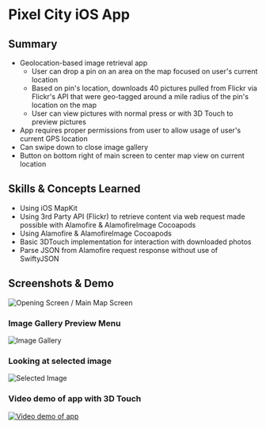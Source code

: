 # Pixel City iOS App

## Summary
-   Geolocation-based image retrieval app
    -   User can drop a pin on an area on the map focused on user's current location 
    -   Based on pin's location, downloads 40 pictures pulled from Flickr via Flickr's API that were geo-tagged around a mile radius of the pin's location on the map
    -   User can view pictures with normal press or with 3D Touch to preview pictures
-   App requires proper permissions from user to allow usage of user's current GPS location
-   Can swipe down to close image gallery
-   Button on bottom right of main screen to center map view on current location

## Skills & Concepts Learned
-   Using iOS MapKit
-   Using 3rd Party API (Flickr) to retrieve content via web request made possible with Alamofire & AlamofireImage Cocoapods
-   Using Alamofire & AlamofireImage Cocoapods
-   Basic 3DTouch implementation for interaction with downloaded photos
-   Parse JSON from Alamofire request response without use of SwiftyJSON


## Screenshots & Demo
![Opening Screen / Main Map Screen](https://i.imgur.com/2OUF1g0.png)

### Image Gallery Preview Menu
![Image Gallery](https://i.imgur.com/n0zHKUx.jpg)

### Looking at selected image
![Selected Image](https://i.imgur.com/LQUNNMt.jpg)

### Video demo of app with 3D Touch 

[![ Video demo of app](https://i.imgur.com/GdPJbLp.jpg)](https://streamable.com/t9gvm)